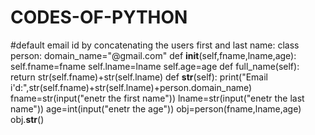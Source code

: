# CODES-OF-PYTHON
#default email id by concatenating the users first and last name:
class person:
    domain_name="@gmail.com"
    def __init__(self,fname,lname,age):
        self.fname=fname
        self.lname=lname
        self.age=age
    def full_name(self):
        return str(self.fname)+str(self.lname)
    def __str__(self):
        print("Email i'd:",str(self.fname)+str(self.lname)+person.domain_name)
fname=str(input("enetr the first name"))
lname=str(input("enetr the last name"))
age=int(input("enetr the age"))
obj=person(fname,lname,age)
obj.__str__()
